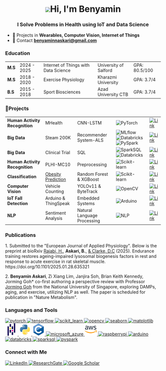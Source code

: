 <link rel="stylesheet" href="https://cdnjs.cloudflare.com/ajax/libs/font-awesome/6.0.0-beta3/css/all.min.css">

<h1 align="center"><img src="https://media.giphy.com/media/hvRJCLFzcasrR4ia7z/giphy.gif" width="35">Hi, I'm Benyamin</h1>
<h3 align="center">I Solve Problems in Health using IoT and Data Science</h3>


- 💬 Projects in **Wearables, Computer Vision, Internet of Things**
- 📧 Contact **benyaminnaskari@gmail.com**

<h3 align="left">Education</h3>
<table>
  <tr>
    <td><strong>M.S</strong></td>
    <td>2024 - 2025</td>
    <td>Internet of Things with Data Science</td>
    <td>University of Salford</td>
    <td>GPA: 80.5/100</td>
  </tr>
  <tr>
    <td><strong>M.S</strong></td>
    <td>2018 - 2020</td>
    <td>Exercise Physiology</td>
    <td>Kharazmi University</td>
    <td>GPA: 3.7/4</td>
  </tr>
  <tr>
    <td><strong>B.S</strong></td>
    <td>2015 - 2018</td>
    <td>Sport Biosciences</td>
    <td>Azad University CTB</td>
    <td>GPA: 3.7/4</td>
  </tr>
</table>

<h3 align="left">🚀Projects</h3>
<table>
  <tr>
    <td><strong>Human Activity Recognition</strong></td>
    <td>MHealth</td>
    <td>CNN-LSTM</td>
    <td><img src="https://img.shields.io/badge/PyTorch-EE4C2C?style=for-the-badge&logo=pytorch&logoColor=white" height="25" alt="PyTorch"/></td>
    <td><a href="https://github.com/Benyamin-Askari/Clustering">
      <img src="https://img.shields.io/badge/Link-GitHub-green" alt="Link">
    </a></td>
  </tr>
    <tr>
    <td><strong>Big Data</strong></td>
    <td>Steam 200K</td>
    <td>Recommender System-ALS</td>
    <td><img src="https://img.shields.io/badge/MLflow-232323?style=flat-square&logo=mlflow&logoColor=white" height="25" alt="MLflow"/><img src="https://img.shields.io/badge/Databricks-EF3E2B?style=flatsquare&logo=databricks&logoColor=white" height="25" alt="Databricks"/><img src="https://img.shields.io/badge/PySpark-FF8C00?style=for-the-badge&logo=apache-spark&logoColor=white" height="25" alt="PySpark"/></td>
    <td><a href="https://github.com/Benyamin-Askari/Big-Data---Recommender-Systems">
      <img src="https://img.shields.io/badge/Link-GitHub-green" alt="Link">
    </a></td>
  </tr>
  <tr>
    <td><strong>Big Data</strong></td>
    <td>Clinical Trial</td>
    <td>SQL</td>
    <td><img src="https://img.shields.io/badge/SparkSQL-E35A1C?style=for-the-badge&logo=apache-spark&logoColor=white" height="25" alt="SparkSQL"/><img src="https://img.shields.io/badge/Databricks-EF3E2B?style=flatsquare&logo=databricks&logoColor=white" height="25" alt="Databricks"/></td>
    <td><a href="https://github.com/Benyamin-Askari/Big-Data-SQL">
      <img src="https://img.shields.io/badge/Link-GitHub-green" alt="Link">
    </a></td>
  </tr>
  <tr>
    <td><strong>Human Activity Recognition</strong></td>
    <td>PLHI-MC10</td>
    <td>Preprocessing</td>
    <td><img src="https://img.shields.io/badge/Scikit--learn-F7931E?style=for-the-badge&logo=scikit-learn&logoColor=white" height="25" alt="Scikit-learn"/></td>
    <td><a href="https://github.com/Benyamin-Askari/Clustering">
      <img src="https://img.shields.io/badge/Link-GitHub-green" alt="Link">
    </a></td>
  </tr>

  
  <tr>
    <td><strong>Classification</strong></td>
  <td><a href="https://www.sciencedirect.com/science/article/pii/S2352914822000521">Obesity Prediction</a>
  </td>
  <td>Random Forest & XGBoost</td>
  <td><img src="https://img.shields.io/badge/Scikit--learn-F7931E?style=for-the-badge&logo=scikit-learn&logoColor=white" height="25" alt="Scikit-learn"/></td>
  <td><a href="https://github.com/Benyamin-Askari/Classification/tree/main">
      <img src="https://img.shields.io/badge/Link-GitHub-green" alt="Link">
    </a></td>
  </tr>
  
  
  <tr>
    <td><strong>Computer Vision</strong></td>
    <td>Vehicle Counting</td>
    <td>YOLOv11 & ByteTrack</td>
    <td><img src="https://img.shields.io/badge/OpenCV-5C3EE8?style=for-the-badge&logo=opencv&logoColor=white" height="25" alt="OpenCV"/></td>
    <td><a href="https://github.com/Benyamin-Askari/Computer-Vision">
      <img src="https://img.shields.io/badge/Link-GitHub-green" alt="Link">
    </a></td>
  </tr>
  <tr>
    <td><strong>IoT Fall Detection</strong></td>
    <td>Arduino & ThingSpeak</td>
    <td>Embedded Systems</td>
    <td><img src="https://img.shields.io/badge/Arduino-00979D?style=for-the-badge&logo=arduino&logoColor=white" height="25" alt="Arduino"/></td>
    <td><a href="https://github.com/Benyamin-Askari/IoT-Fall-Detection">
      <img src="https://img.shields.io/badge/Link-GitHub-green" alt="Link">
    </a></td>
  </tr>
  <tr>
    <td><strong>NLP</strong></td>
    <td>Sentiment Analysis</td>
    <td>Natural Language Processing</td>
    <td><img src="https://img.shields.io/badge/NLP-4A90E2?style=for-the-badge&logo=tensorflow&logoColor=white" height="25" alt="NLP"/></td>
    <td><a href="https://github.com/Benyamin-Askari/Sentiment-Analysis">
      <img src="https://img.shields.io/badge/Link-GitHub-green" alt="Link">
    </a></td>
  </tr>
</table>

<h3 align="left">Publications</h3>
<p>
  1. Submitted to the "European Journal of Applied Physiology". Below is the preprint at bioRxiv <a href="https://scholar.google.com/citations?hl=en&user=GVRRgKYAAAAJ">Rajabi, H.</a>, <b>Askari, B.</b>, <a href="https://www.sfu.ca/bpk/about/people/faculty/david-c-clarke.html">& Clarke, D.C</a> (2025). Endurance training restores ageing-impaired lysosomal biogenesis factors in rest and response to acute exercise in rat skeletal muscle. https://doi.org/10.1101/2025.01.28.635321
</p>
<p>
  2. <b>Benyamin Askari</b>, Zi Xiang Lim, Janjira Soh, Brian Keith Kennedy, Jorming Goh* co-first authoring a perspective review with Professor <a href="https://medicine.nus.edu.sg/phys/about-us/academic-staff/research-track/goh-jor-ming/" target="_blank">Jorming Goh</a> from the National University of Singapore, exploring DAMPs, aging, and exercise, utilizing NLP as well. The paper is scheduled for publication in "Nature Metabolism".
</p>

<h3 align="left">Languages and Tools</h3>
<p align="left"> 
  <a href="https://pytorch.org/" target="_blank" rel="noreferrer"> 
    <img src="https://www.vectorlogo.zone/logos/pytorch/pytorch-icon.svg" alt="pytorch" width="40" height="40"/> 
  </a> 
  <a href="https://www.tensorflow.org" target="_blank" rel="noreferrer"> 
    <img src="https://www.vectorlogo.zone/logos/tensorflow/tensorflow-icon.svg" alt="tensorflow" width="40" height="40"/> 
  </a> 
  <a href="https://scikit-learn.org/" target="_blank" rel="noreferrer"> 
    <img src="https://upload.wikimedia.org/wikipedia/commons/0/05/Scikit_learn_logo_small.svg" alt="scikit_learn" width="50" height="50"/> 
  </a> 
  <a href="https://opencv.org/" target="_blank" rel="noreferrer"> 
    <img src="https://www.vectorlogo.zone/logos/opencv/opencv-icon.svg" alt="opencv" width="40" height="40"/> 
  </a> 
  <a href="https://seaborn.pydata.org/" target="_blank" rel="noreferrer"> 
    <img src="https://seaborn.pydata.org/_images/logo-mark-lightbg.svg" alt="seaborn" width="40" height="40"/> 
  </a> 
  <a href="https://matplotlib.org/" target="_blank" rel="noreferrer"> 
    <img src="https://upload.wikimedia.org/wikipedia/commons/8/84/Matplotlib_icon.svg" alt="matplotlib" width="40" height="40"/> 
  </a> 
  <a href="https://pandas.pydata.org/" target="_blank" rel="noreferrer"> 
    <img src="https://raw.githubusercontent.com/devicons/devicon/2ae2a900d2f041da66e950e4d48052658d850630/icons/pandas/pandas-original.svg" alt="pandas" width="40" height="40"/> 
  </a> 
  <a href="https://www.python.org" target="_blank" rel="noreferrer"> 
    <img src="https://raw.githubusercontent.com/devicons/devicon/master/icons/python/python-original.svg" alt="python" width="40" height="40"/> 
  </a> 
  <a href="https://www.cprogramming.com/" target="_blank" rel="noreferrer"> 
    <img src="https://raw.githubusercontent.com/devicons/devicon/master/icons/c/c-original.svg" alt="c" width="40" height="40"/> 
  </a> 
  <a href="https://azure.microsoft.com/" target="_blank" rel="noreferrer"> 
    <img src="https://www.vectorlogo.zone/logos/microsoft_azure/microsoft_azure-icon.svg" alt="microsoft_azure" width="40" height="40"/> 
  </a> 
  <a href="https://aws.amazon.com" target="_blank" rel="noreferrer"> 
    <img src="https://raw.githubusercontent.com/devicons/devicon/master/icons/amazonwebservices/amazonwebservices-original-wordmark.svg" alt="aws" width="40" height="40"/> 
  </a> 
  <a href="https://www.raspberrypi.org/" target="_blank" rel="noreferrer"> 
    <img src="https://upload.wikimedia.org/wikipedia/en/c/cb/Raspberry_Pi_Logo.svg" alt="raspberrypi" width="40" height="40"/> 
  </a> 
  <a href="https://www.arduino.cc/" target="_blank" rel="noreferrer"> 
    <img src="https://cdn.worldvectorlogo.com/logos/arduino-1.svg" alt="arduino" width="40" height="40"/> 
  </a> 
  <a href="https://databricks.com/" target="_blank" rel="noreferrer">
    <img src="https://www.vectorlogo.zone/logos/databricks/databricks-icon.svg" alt="databricks" width="40" height="40"/>
  </a>
  <a href="https://spark.apache.org/sql/" target="_blank" rel="noreferrer">
    <img src="https://www.vectorlogo.zone/logos/apache_spark/apache_spark-icon.svg" alt="sparksql" width="40" height="40"/>
  <a href="https://spark.apache.org/docs/latest/api/python/" target="_blank" rel="noreferrer">
    <img src="https://www.vectorlogo.zone/logos/apache_spark/apache_spark-icon.svg" alt="pyspark" width="40" height="40"/>
  </a>
 


<h3 align="left">Connect with Me</h3>
<p align="left">
    <a href="https://www.linkedin.com/in/benyamin-askari-443424318" target="_blank">
        <img src="https://cdn.jsdelivr.net/npm/simple-icons@v9/icons/linkedin.svg" height="30" width="30" alt="LinkedIn"/>
    </a>
    <a href="https://www.researchgate.net/profile/Benyamin-Askari" target="_blank">
        <img src="https://cdn.jsdelivr.net/npm/simple-icons@v9/icons/researchgate.svg" height="30" width="30" alt="ResearchGate"/>
    </a>
    <a href="https://scholar.google.com/citations?hl=en&user=NJb01oYAAAAJ&view_op=list_works&sortby=pubdate" target="_blank">
        <img src="https://cdn.jsdelivr.net/npm/simple-icons@v9/icons/googlescholar.svg" height="30" width="30" alt="Google Scholar"/>
    </a>
</p>
